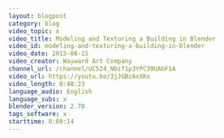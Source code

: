 ```yaml
---
layout: blogpost
category: blog
video_topic: x
video_title: Modeling and Texturing a Building in Blender
video_id: modeling-and-texturing-a-building-in-blender
video_date: 2015-06-15
video_creator: Wayward Art Company
channel_url: /channel/UC524_NOif1p3YPC39UAbF1A
video_url: https://youtu.be/3jJGBzAxXKo
video_length: 0:48:23
language_audio: English
language_subs: x
blender_version: 2.78
tags_software: x
starttime: 0:00:14
---
```

